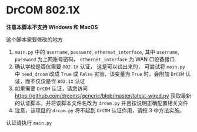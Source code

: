 DrCOM 802.1X
=====

**注意本脚本不支持 Windows 和 MacOS**

这个脚本需要修改的地方

1. `main.py` 中的 `username`, `password`, `ethernet_interface`, 其中 `username`, `password` 为上网账号密码， `ethernet_interface` 为 WAN 口设备接口.
2. 确认学校是否仅需要 `802.1X` 认证， 这是可以试出来的， 可尝试将 `main.py` 中 `need_drcom` 改成 `True` 或 `False` 实验，该变量为 `True` 时，会附加 `DrCOM` 认证，而不仅仅是作 `802.1X` 认证
3. 如果需要 `DrCOM` 认证，请您访问 <https://github.com/drcoms/generic/blob/master/latest-wired.py> 获取最新的认证脚本，并将该脚本文件名改为 `drcom.py` 并且按说明正确配置相关文件
4. 注意，该项目的 `drcom.py` 将不起到 `DrCOM` 认证作用，请按 3 中方法实施。

认证请执行 `main.py`
